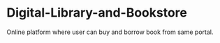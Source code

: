 # Digital-Library-and-Bookstore
Online platform where user can buy and borrow book from same portal.
